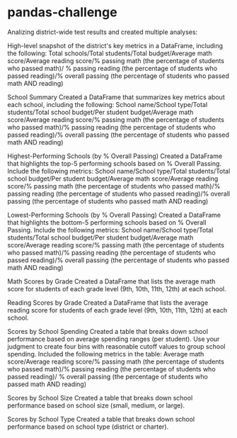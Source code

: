 # pandas-challenge
Analizing district-wide test results and created multiple analyses:

High-level snapshot of the district's key metrics in a DataFrame, including the following:
Total schools/Total students/Total budget/Average math score/Average reading score/% passing math (the percentage of students who passed math)/
% passing reading (the percentage of students who passed reading)/% overall passing (the percentage of students who passed math AND reading)

School Summary
Created a DataFrame that summarizes key metrics about each school, including the following:
School name/School type/Total students/Total school budget/Per student budget/Average math score/Average reading score/% passing math (the percentage of students who passed math)/% passing reading (the percentage of students who passed reading)/% overall passing (the percentage of students who passed math AND reading)

Highest-Performing Schools (by % Overall Passing)
Created a DataFrame that highlights the top-5 performing schools based on % Overall Passing. Include the following metrics:
School name/School type/Total students/Total school budget/Per student budget/Average math score/Average reading score/% passing math (the percentage of students who passed math)/% passing reading (the percentage of students who passed reading)/% overall passing (the percentage of students who passed math AND reading)

Lowest-Performing Schools (by % Overall Passing)
Created a DataFrame that highlights the bottom-5 performing schools based on % Overall Passing. Include the following metrics:
School name/School type/Total students/Total school budget/Per student budget/Average math score/Average reading score/% passing math (the percentage of students who passed math)/% passing reading (the percentage of students who passed reading)/% overall passing (the percentage of students who passed math AND reading)

Math Scores by Grade
Created a DataFrame that lists the average math score for students of each grade level (9th, 10th, 11th, 12th) at each school.

Reading Scores by Grade
Created a DataFrame that lists the average reading score for students of each grade level (9th, 10th, 11th, 12th) at each school.

Scores by School Spending
Created a table that breaks down school performance based on average spending ranges (per student). Use your judgment to create four bins with reasonable cutoff values to group school spending. Included the following metrics in the table:
Average math score/Average reading score/% passing math (the percentage of students who passed math)/% passing reading (the percentage of students who passed reading)/
% overall passing (the percentage of students who passed math AND reading)

Scores by School Size
Created a table that breaks down school performance based on school size (small, medium, or large).

Scores by School Type
Created a table that breaks down school performance based on school type (district or charter).
